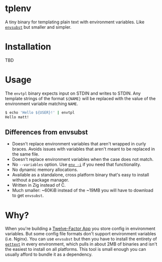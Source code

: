 # tplenv

A tiny binary for templating plain text with environment variables. Like [`envsubst`](https://linux.die.net/man/1/envsubst) but smaller and simpler.

# Installation

TBD

# Usage

The `envtpl` binary expects input on STDIN and writes to STDIN. Any template strings of the format `${NAME}` will be replaced with the value of the environment variable matching `NAME`.

```sh
$ echo 'Hello ${USER}!' | envtpl
Hello matt!
```

## Differences from envsubst

- Doesn't replace environment variables that aren't wrapped in curly braces. Avoids issues with variables that aren't meant to be replaced in the same file.
- Doesn't replace environment variables when the case does not match.
- No `--variables` option. Use [`env -i`](https://linux.die.net/man/1/env) if you need that functionality.
- No dynamic memory allocations.
- Available as a standalone, cross platform binary that's easy to install without a package manager.
- Written in Zig instead of C.
- Much smaller: ~60KiB instead of the ~19MB you will have to download to get `envsubst`.

# Why?

When you're building a [Twelve-Factor App](https://12factor.net/) you store config in environment variables. But some config file formats don't support environment variables (i.e. Nginx). You can use `envsubst` but then you have to install the entirety of [`gettext`](https://www.gnu.org/software/gettext/) in every environment, which pulls in about 2MB of binaries and isn't the easiest to install on all platforms. This tool is small enough you can usually afford to bundle it as a dependency.